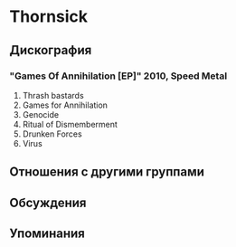 # Thornsick



## Дискография

### "Games Of Annihilation [EP]" 2010, Speed Metal

1. Thrash bastards
2. Games for Annihilation
3. Genocide 
4. Ritual of Dismemberment 
5. Drunken Forces 
6. Virus


## Отношения с другими группами


## Обсуждения


## Упоминания

